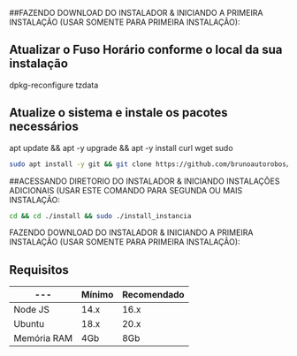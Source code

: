 ##FAZENDO DOWNLOAD DO INSTALADOR & INICIANDO A PRIMEIRA INSTALAÇÃO (USAR SOMENTE PARA PRIMEIRA INSTALAÇÃO):

## Atualizar o Fuso Horário conforme o local da sua instalação
dpkg-reconfigure tzdata

## Atualize o sistema e instale os pacotes necessários
apt update && apt -y upgrade && apt -y install curl wget sudo

```bash
sudo apt install -y git && git clone https://github.com/brunoautorobos/autozapinstall.git autozapinstall && sudo chmod -R 777 autozapinstall  && cd autozapinstall  && sudo ./install_primaria
```

##ACESSANDO DIRETORIO DO INSTALADOR & INICIANDO INSTALAÇÕES ADICIONAIS (USAR ESTE COMANDO PARA SEGUNDA OU MAIS INSTALAÇÃO:
```bash
cd && cd ./install && sudo ./install_instancia
```

FAZENDO DOWNLOAD DO INSTALADOR & INICIANDO A PRIMEIRA INSTALAÇÃO (USAR SOMENTE PARA PRIMEIRA INSTALAÇÃO):

## Requisitos

| --- | Mínimo | Recomendado |
| --- | --- | --- |
| Node JS | 14.x | 16.x |
| Ubuntu | 18.x | 20.x |
| Memória RAM | 4Gb | 8Gb |  
